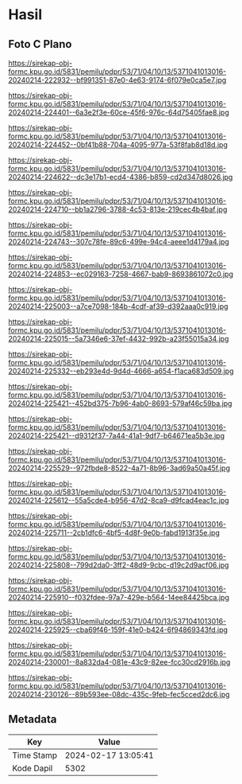 # Hasil

## Foto C Plano

https://sirekap-obj-formc.kpu.go.id/5831/pemilu/pdpr/53/71/04/10/13/5371041013016-20240214-222932--bf991351-87e0-4e63-9174-6f079e0ca5e7.jpg

https://sirekap-obj-formc.kpu.go.id/5831/pemilu/pdpr/53/71/04/10/13/5371041013016-20240214-224401--6a3e2f3e-60ce-45f6-976c-64d75405fae8.jpg

https://sirekap-obj-formc.kpu.go.id/5831/pemilu/pdpr/53/71/04/10/13/5371041013016-20240214-224452--0bf41b88-704a-4095-977a-53f8fab8d18d.jpg

https://sirekap-obj-formc.kpu.go.id/5831/pemilu/pdpr/53/71/04/10/13/5371041013016-20240214-224622--dc3e17b1-ecd4-4386-b859-cd2d347d8026.jpg

https://sirekap-obj-formc.kpu.go.id/5831/pemilu/pdpr/53/71/04/10/13/5371041013016-20240214-224710--bb1a2796-3788-4c53-813e-219cec4b4baf.jpg

https://sirekap-obj-formc.kpu.go.id/5831/pemilu/pdpr/53/71/04/10/13/5371041013016-20240214-224743--307c78fe-89c6-499e-94c4-aeee1d4179a4.jpg

https://sirekap-obj-formc.kpu.go.id/5831/pemilu/pdpr/53/71/04/10/13/5371041013016-20240214-224853--ec029163-7258-4667-bab9-8693861072c0.jpg

https://sirekap-obj-formc.kpu.go.id/5831/pemilu/pdpr/53/71/04/10/13/5371041013016-20240214-225003--a7ce7098-184b-4cdf-af39-d392aaa0c919.jpg

https://sirekap-obj-formc.kpu.go.id/5831/pemilu/pdpr/53/71/04/10/13/5371041013016-20240214-225015--5a7346e6-37ef-4432-992b-a23f55015a34.jpg

https://sirekap-obj-formc.kpu.go.id/5831/pemilu/pdpr/53/71/04/10/13/5371041013016-20240214-225332--eb293e4d-9d4d-4666-a654-f1aca683d509.jpg

https://sirekap-obj-formc.kpu.go.id/5831/pemilu/pdpr/53/71/04/10/13/5371041013016-20240214-225421--452bd375-7b96-4ab0-8693-579af46c59ba.jpg

https://sirekap-obj-formc.kpu.go.id/5831/pemilu/pdpr/53/71/04/10/13/5371041013016-20240214-225421--d9312f37-7a44-41a1-9df7-b64671ea5b3e.jpg

https://sirekap-obj-formc.kpu.go.id/5831/pemilu/pdpr/53/71/04/10/13/5371041013016-20240214-225529--972fbde8-8522-4a71-8b96-3ad69a50a45f.jpg

https://sirekap-obj-formc.kpu.go.id/5831/pemilu/pdpr/53/71/04/10/13/5371041013016-20240214-225612--55a5cde4-b956-47d2-8ca9-d9fcad4eac1c.jpg

https://sirekap-obj-formc.kpu.go.id/5831/pemilu/pdpr/53/71/04/10/13/5371041013016-20240214-225711--2cb1dfc6-4bf5-4d8f-9e0b-fabd1913f35e.jpg

https://sirekap-obj-formc.kpu.go.id/5831/pemilu/pdpr/53/71/04/10/13/5371041013016-20240214-225808--799d2da0-3ff2-48d9-9cbc-d19c2d9acf06.jpg

https://sirekap-obj-formc.kpu.go.id/5831/pemilu/pdpr/53/71/04/10/13/5371041013016-20240214-225910--f032fdee-97a7-429e-b564-14ee84425bca.jpg

https://sirekap-obj-formc.kpu.go.id/5831/pemilu/pdpr/53/71/04/10/13/5371041013016-20240214-225925--cba69f46-159f-41e0-b424-6f94869343fd.jpg

https://sirekap-obj-formc.kpu.go.id/5831/pemilu/pdpr/53/71/04/10/13/5371041013016-20240214-230001--8a832da4-081e-43c9-82ee-fcc30cd2916b.jpg

https://sirekap-obj-formc.kpu.go.id/5831/pemilu/pdpr/53/71/04/10/13/5371041013016-20240214-230126--89b593ee-08dc-435c-9feb-fec5cced2dc6.jpg


## Metadata

| Key        | Value               |
| ---------- | ------------------- |
| Time Stamp | 2024-02-17 13:05:41 |
| Kode Dapil | 5302                |



